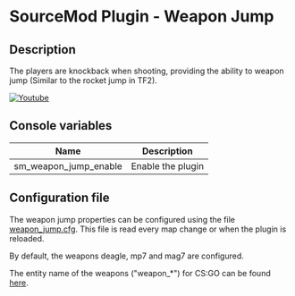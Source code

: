 # SourceMod Plugin - Weapon Jump

## Description

The players are knockback when shooting, providing the ability to weapon jump (Similar to the rocket jump in TF2).

[![Youtube](http://img.youtube.com/vi/CIokUmKcH58/0.jpg)](http://www.youtube.com/watch?v=CIokUmKcH58)

## Console variables

| Name                  | Description       |
| --------------------- | ----------------- |
| sm_weapon_jump_enable | Enable the plugin |

## Configuration file

The weapon jump properties can be configured using the file [weapon_jump.cfg](addons/sourcemod/configs/weapon_jump.cfg). 
This file is read every map change or when the plugin is reloaded.

By default, the weapons deagle, mp7 and mag7 are configured.

The entity name of the weapons ("weapon_\*") for CS:GO can be found [here](https://developer.valvesoftware.com/wiki/List_of_Counter-Strike:_Global_Offensive_Entities).

